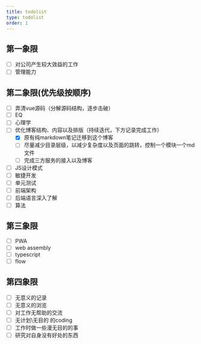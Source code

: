 ```yaml
---
title: todolist
type: todolist
order: 1
---
```


## 第一象限

- [ ] 对公司产生较大效益的工作
- [ ] 管理能力

## 第二象限(优先级按顺序)

- [ ] 弄清vue源码（分解源码结构，逐步击破）
- [ ] EQ
- [ ] 心理学
- [ ] 优化博客结构、内容以及排版（持续迭代，下方记录完成工作）
  - [x] 原有纯markdown笔记迁移到这个博客
  - [ ] 尽量减少目录层级，以减少复杂度以及页面的跳转，控制一个模块一个md文件
  - [ ] 完成三方服务的接入以及博客
- [ ] JS设计模式
- [ ] 敏捷开发
- [ ] 单元测试
- [ ] 前端架构
- [ ] 后端语言深入了解
- [ ] 算法

## 第三象限

- [ ] PWA
- [ ] web assembly
- [ ] typescript
- [ ] flow

## 第四象限

- [ ] 无意义的记录
- [ ] 无意义的浏览
- [ ] 对工作无帮助的交流
- [ ] 无计划\无目的 的coding
- [ ] 工作时做一些漫无目的的事
- [ ] 研究对自身没有好处的东西
